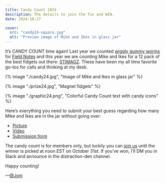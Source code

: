 ```yaml
---
title: Candy Count 2024
description: The details to join the fun and WIN.
date: 2024-10-27

cover:
  src: "candy24-square.jpg"
  alt: "Preview image of Mike and Ikes in glass jar"
---
```

It’s CANDY COUNT time again! Last year we counted [wiggly gummy worms](https://mastodon.yupgup.com/@joni/111330878714507284) for [Field Notes](https://mastodon.yupgup.com/@joni/111325353439590139) and this year we are counting Mike and Ikes for a 12 pack of the best fidgets out there: [STIMAGZ](https://stimara.com/collections/stimara-products/products/stimagz-12-pack). These have been my all time favorite go-tos for calls and thinking at my desk.

{% image "./candy24.jpg", "Image of Mike and Ikes in glass jar" %}

{% image "./prize24.jpg", "Magnet fidgets" %}

{% image "./graphic24.png", "Colorful Candy Count text with candy icons" %}

Here’s everything you need to submit your best guess regarding how many Mike and Ikes are in the jar without going over: 
- [Picture](https://mastodon.yupgup.com/@wigglework/113322372899069935)
- [Video](https://mastodon.yupgup.com/@wigglework/113322376277630766)
- [Submission form](https://forms.gle/hNLjxDi2JvzxLV6k8)

The candy count is for members only, but luckily you can [join us](https://wiggle.work/) until the winner is picked at noon EST on October 31st. If you’ve won, I’ll DM you in Slack and announce in the distraction-den channel.  

Happy counting!


—[@Joni](https://mastodon.yupgup.com/@joni)
